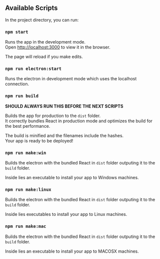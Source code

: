 ## Available Scripts

In the project directory, you can run:

### `npm start`

Runs the app in the development mode.<br />
Open [http://localhost:3000](http://localhost:3000) to view it in the browser.

The page will reload if you make edits.

### `npm run electron:start`

Runs the electron in development mode which uses the localhost connection.

### `npm run build`

**SHOULD ALWAYS RUN THIS BEFORE THE NEXT SCRIPTS**<br />

Builds the app for production to the `dist` folder.<br />
It correctly bundles React in production mode and optimizes the build for the best performance.

The build is minified and the filenames include the hashes.<br />
Your app is ready to be deployed!

### `npm run make:win`

Builds the electron with the bundled React in `dist` folder outputing it to the `build` folder. <br />

Inside lies an executable to install your app to Windows machines.

### `npm run make:linux`

Builds the electron with the bundled React in `dist` folder outputing it to the `build` folder. <br />

Inside lies executables to install your app to Linux machines.

### `npm run make:mac`

Builds the electron with the bundled React in `dist` folder outputing it to the `build` folder. <br />

Inside lies an executable to install your app to MACOSX machines.